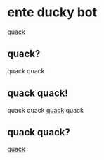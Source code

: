 # ente ducky bot
quack

## quack?
quack quack

## quack quack!
quack quack [quack](https://www.youtube.com/watch?v=dQw4w9WgXcQ) quack

## quack quack?
[quack](https://ente.io)
